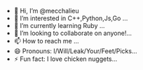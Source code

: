 - 👋 Hi, I’m @mecchalieu
- 👀 I’m interested in C++,Python,Js,Go ...
- 🌱 I’m currently learning Ruby ...
- 💞️ I’m looking to collaborate on anyone!...
- 📫 How to reach me ...
- 😄 Pronouns: I/Will/Leak/Your/Feet/Picks...
- ⚡ Fun fact: I love chicken nuggets...

<!---
mecchalieu/mecchalieu is a ✨ special ✨ repository because its `README.md` (this file) appears on your GitHub profile.
You can click the Preview link to take a look at your changes.
--->
